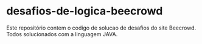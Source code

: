 # desafios-de-logica-beecrowd
Este repositório contem o codigo de solucao de desafios do site Beecrowd. Todos solucionados com a linguagem JAVA.
